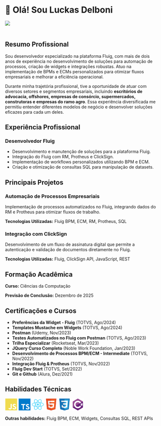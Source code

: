 <div class="container">
  <h1>👋 Olá! Sou Luckas Delboni</h1>
  <a class="linkedin-badge" href="https://www.linkedin.com/in/luckas-delboni" target="_blank">
      <img src="https://img.shields.io/badge/LinkedIn-0077B5?style=for-the-badge&logo=linkedin&logoColor=white" width="120">
  </a>
  <br><br>

  <h2>Resumo Profissional</h2>
  <p>
      Sou desenvolvedor especializado na plataforma Fluig, com mais de dois anos de experiência no desenvolvimento de soluções para 
      automação de processos, criação de widgets e integrações robustas. Atuo na implementação de BPMs e ECMs personalizados para 
      otimizar fluxos empresariais e melhorar a eficiência operacional.
  </p>
  <p>
      Durante minha trajetória profissional, tive a oportunidade de atuar com diversos setores e segmentos empresariais, incluindo 
      <b>escritórios de advocacia, offshores, empresas de consórcio, supermercados, construtoras e empresas do ramo agro</b>. Essa 
      experiência diversificada me permitiu entender diferentes modelos de negócio e desenvolver soluções eficazes para cada um deles.
  </p>

  <h2>Experiência Profissional</h2>
  <h3>Desenvolvedor Fluig</h3>
  <ul>
      <li>Desenvolvimento e manutenção de soluções para a plataforma Fluig.</li>
      <li>Integração do Fluig com RM, Protheus e ClickSign.</li>
      <li>Implementação de workflows personalizados utilizando BPM e ECM.</li>
      <li>Criação e otimização de consultas SQL para manipulação de datasets.</li>
  </ul>

  <h2>Principais Projetos</h2>
  <h3>Automação de Processos Empresariais</h3>
  <p>Implementação de processos automatizados no Fluig, integrando dados do RM e Protheus para otimizar fluxos de trabalho.</p>
  <p><b>Tecnologias Utilizadas:</b> Fluig BPM, ECM, RM, Protheus, SQL</p>

  <h3>Integração com ClickSign</h3>
  <p>Desenvolvimento de um fluxo de assinatura digital que permite a autenticação e validação de documentos diretamente no Fluig.</p>
  <p><b>Tecnologias Utilizadas:</b> Fluig, ClickSign API, JavaScript, REST</p>

  <h2>Formação Acadêmica</h2>
  <p><b>Curso:</b> Ciências da Computação</p>
  <p><b>Previsão de Conclusão:</b> Dezembro de 2025</p>

  <h2>Certificações e Cursos</h2>
  <ul>
      <li><b>Preferências da Widget - Fluig</b> (TOTVS, Ago/2024)</li>
      <li><b>Templates Mustache em Widgets</b> (TOTVS, Ago/2024)</li>
      <li><b>Postman</b> (Udemy, Nov/2023)</li>
      <li><b>Testes Automatizados no Fluig com Postman</b> (TOTVS, Ago/2023)</li>
      <li><b>Trilha Especializar</b> (Rocketseat, Mar/2023)</li>
      <li><b>JQuery Curso Completo</b> (Noble Work Foundation, Jan/2023)</li>
      <li><b>Desenvolvimento de Processos BPM/ECM - Intermediate</b> (TOTVS, Nov/2022)</li>
      <li><b>Integração Fluig & Protheus</b> (TOTVS, Nov/2022)</li>
      <li><b>Fluig Dev Start</b> (TOTVS, Set/2022)</li>
      <li><b>Git e Github</b> (Alura, Dez/2021)</li>
  </ul>

  <h2>Habilidades Técnicas</h2>
  <div class="me-tech">
      <img src="https://raw.githubusercontent.com/devicons/devicon/master/icons/javascript/javascript-plain.svg" height="40" alt="JavaScript">
      <img src="https://raw.githubusercontent.com/devicons/devicon/master/icons/typescript/typescript-plain.svg" height="40" alt="TypeScript">
      <img src="https://raw.githubusercontent.com/devicons/devicon/master/icons/react/react-original.svg" height="40" alt="React">
      <img src="https://raw.githubusercontent.com/devicons/devicon/master/icons/html5/html5-original.svg" height="40" alt="HTML5">
      <img src="https://raw.githubusercontent.com/devicons/devicon/master/icons/css3/css3-original.svg" height="40" alt="CSS3">
      <img src="https://raw.githubusercontent.com/devicons/devicon/master/icons/csharp/csharp-original.svg" height="40" alt="CSharp">
      <p><b>Outras habilidades:</b> Fluig BPM, ECM, Widgets, Consultas SQL, REST APIs</p>
  </div>
</div>
